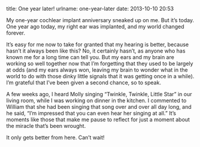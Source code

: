 title: One year later!
urlname: one-year-later
date: 2013-10-10 20:53

My one-year cochlear implant anniversary sneaked up on me. But it&#x02bc;s today. One year ago today, my right ear was
implanted, and my world changed forever.

It&#x02bc;s easy for me now to take for granted that my hearing is better, because hasn&#x02bc;t it always been like
this? No, it certainly hasn&#x02bc;t, as anyone who has known me for a long time can tell you. But my ears and my brain
are working so well together now that I&#x02bc;m forgetting that they used to be largely at odds (and my ears always
won, leaving my brain to wonder what in the world to do with those dinky little signals that it was getting once in a
while). I&#x02bc;m grateful that I&#x02bc;ve been given a second chance, so to speak.

A few weeks ago, I heard Molly singing &ldquo;Twinkle, Twinkle, Little Star&rdquo; in our living room, while I was
working on dinner in the kitchen. I commented to William that she had been singing that song over and over all day long,
and he said, &ldquo;I&#x02bc;m impressed that you can even hear her singing at all.&rdquo; It&#x02bc;s moments like
those that make me pause to reflect for just a moment about the miracle that&#x02bc;s been wrought.

It only gets better from here. Can&#x02bc;t wait!
